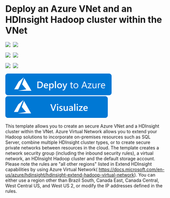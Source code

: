 # Deploy an Azure VNet and an HDInsight Hadoop cluster within the VNet

<IMG SRC="https://azurequickstartsservice.blob.core.windows.net/badges/101-hdinsight-secure-vnet/PublicLastTestDate.svg" />&nbsp;
<IMG SRC="https://azurequickstartsservice.blob.core.windows.net/badges/101-hdinsight-secure-vnet/PublicDeployment.svg" />&nbsp;

<IMG SRC="https://azurequickstartsservice.blob.core.windows.net/badges/101-hdinsight-secure-vnet/FairfaxLastTestDate.svg" />&nbsp;
<IMG SRC="https://azurequickstartsservice.blob.core.windows.net/badges/101-hdinsight-secure-vnet/FairfaxDeployment.svg" />&nbsp;

<IMG SRC="https://azurequickstartsservice.blob.core.windows.net/badges/101-hdinsight-secure-vnet/BestPracticeResult.svg" />&nbsp;
<IMG SRC="https://azurequickstartsservice.blob.core.windows.net/badges/101-hdinsight-secure-vnet/CredScanResult.svg" />&nbsp;

<a href="https://portal.azure.com/#create/Microsoft.Template/uri/https%3A%2F%2Fraw.githubusercontent.com%2FAzure%2Fazure-quickstart-templates%2Fmaster%2F101-hdinsight-secure-vnet%2Fazuredeploy.json" target="_blank">
    <img src="https://raw.githubusercontent.com/Azure/azure-quickstart-templates/master/1-CONTRIBUTION-GUIDE/images/deploytoazure.svg?sanitize=true"/>
</a>
<a href="http://armviz.io/#/?load=https%3A%2F%2Fraw.githubusercontent.com%2FAzure%2Fazure-quickstart-templates%2Fmaster%2F101-hdinsight-secure-vnet%2Fazuredeploy.json" target="_blank">
    <img src="https://raw.githubusercontent.com/Azure/azure-quickstart-templates/master/1-CONTRIBUTION-GUIDE/images/visualizebutton.svg?sanitize=true"/>
</a>

This template allows you to create an secure Azure VNet and a HDInsight cluster within the VNet. Azure Virtual Network allows you to extend your Hadoop solutions to incorporate on-premises resources such as SQL Server, combine multiple HDInsight cluster types, or to create secure private networks between resources in the cloud. The template creates a network security group (including the inbound security rules), a virtual network, an HDInsight Hadoop cluster and the default storage account. Please note the rules are "all other regions" listed in Extend HDInsight capabilities by using Azure Virtual Network( https://docs.microsoft.com/en-us/azure/hdinsight/hdinsight-extend-hadoop-virtual-network). You can either use a region other than Brazil South, Canada East, Canada Central, West Central US, and West US 2, or modify the IP addresses defined in the rules.

